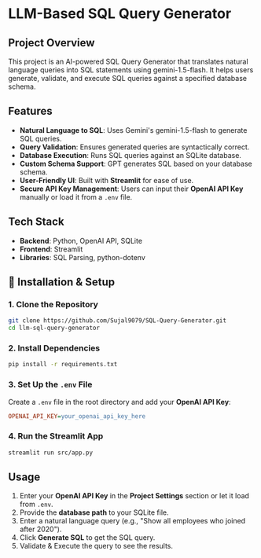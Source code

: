 # LLM-Based SQL Query Generator

## Project Overview
This project is an AI-powered SQL Query Generator that translates natural language queries into SQL statements using gemini-1.5-flash. It helps users generate, validate, and execute SQL queries against a specified database schema.

## Features
- **Natural Language to SQL**: Uses Gemini's gemini-1.5-flash to generate SQL queries.
- **Query Validation**: Ensures generated queries are syntactically correct.
- **Database Execution**: Runs SQL queries against an SQLite database.
- **Custom Schema Support**: GPT generates SQL based on your database schema.
- **User-Friendly UI**: Built with **Streamlit** for ease of use.
- **Secure API Key Management**: Users can input their **OpenAI API Key** manually or load it from a `.env` file.

## Tech Stack
- **Backend**: Python, OpenAI API, SQLite
- **Frontend**: Streamlit
- **Libraries**: SQL Parsing, python-dotenv

## 🚀 Installation & Setup
### 1️. Clone the Repository
```bash
git clone https://github.com/Sujal9079/SQL-Query-Generator.git
cd llm-sql-query-generator
```

### 2. Install Dependencies
```bash
pip install -r requirements.txt
```

### 3. Set Up the `.env` File
Create a `.env` file in the root directory and add your **OpenAI API Key**:
```ini
OPENAI_API_KEY=your_openai_api_key_here
```

### 4. Run the Streamlit App
```bash
streamlit run src/app.py
```

## Usage
1. Enter your **OpenAI API Key** in the **Project Settings** section or let it load from `.env`.
2. Provide the **database path** to your SQLite file.
3. Enter a natural language query (e.g., "Show all employees who joined after 2020").
4. Click **Generate SQL** to get the SQL query.
5. Validate & Execute the query to see the results.

